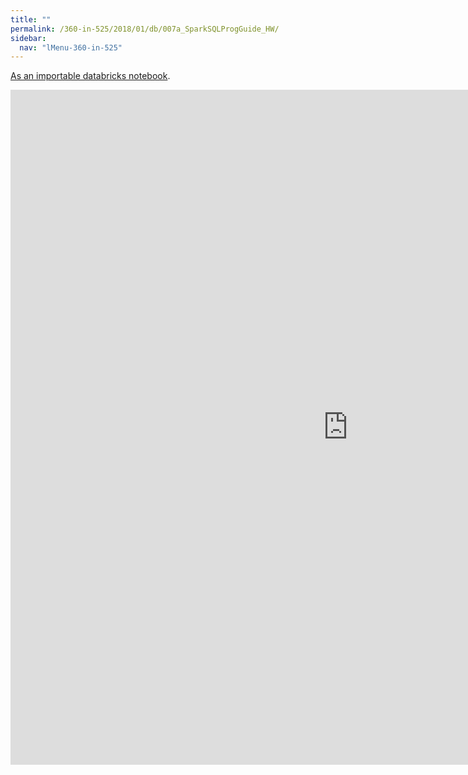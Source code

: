 ```yaml
---
title: ""
permalink: /360-in-525/2018/01/db/007a_SparkSQLProgGuide_HW/
sidebar:
  nav: "lMenu-360-in-525"
---
```


[As an importable databricks notebook](https://lamastex.github.io/scalable-data-science/360-in-525/2018/01/db/007a_SparkSQLProgGuide_HW.html).

<iframe src="https://lamastex.github.io/scalable-data-science/360-in-525/2018/01/db/007a_SparkSQLProgGuide_HW.html" width="1080" height="1080" frameborder="0"></iframe>


